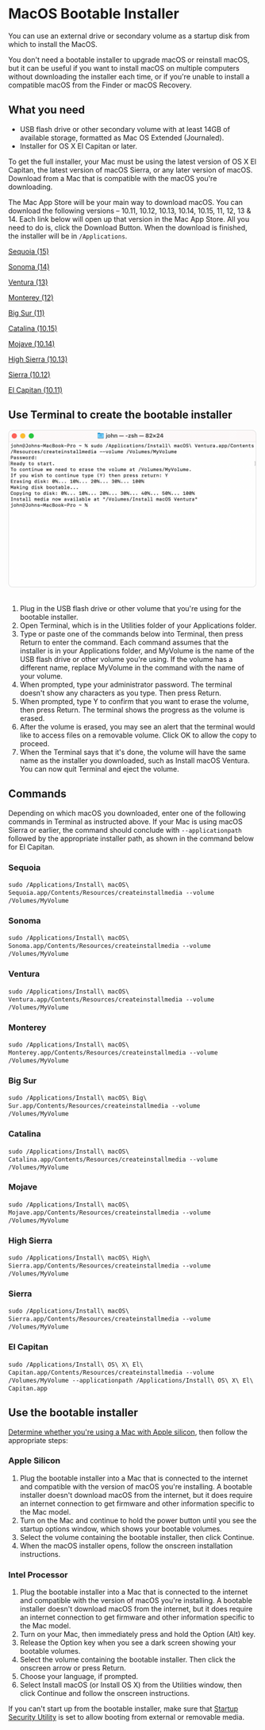 # MacOS Bootable Installer

You can use an external drive or secondary volume as a startup disk from which to install the MacOS.

You don't need a bootable installer to upgrade macOS or reinstall macOS, but it can be useful if you want to install macOS on multiple computers without downloading the installer each time, or if you're unable to install a compatible macOS from the Finder or macOS Recovery.

## What you need

- USB flash drive or other secondary volume with at least 14GB of available storage, formatted as Mac OS Extended (Journaled).
- Installer for OS X El Capitan or later.

To get the full installer, your Mac must be using the latest version of OS X El Capitan, the latest version of macOS Sierra, or any later version of macOS. Download from a Mac that is compatible with the macOS you're downloading.

The Mac App Store will be your main way to download macOS. You can download the following versions – 10.11, 10.12, 10.13, 10.14, 10.15, 11, 12, 13 & 14. Each link below will open up that version in the Mac App Store. All you need to do is, click the Download Button. When the download is finished, the installer will be in ```/Applications```.

[Sequoia (15)](https://apps.apple.com/us/app/macos-sequoia/id6596773750?mt=12)

[Sonoma (14)](https://apps.apple.com/us/app/macos-sonoma/id6450717509)

[Ventura (13)](https://apps.apple.com/us/app/macos-ventura/id1638787999)

[Monterey (12)](https://apps.apple.com/us/app/macos-monterey/id1576738294)

[Big Sur (11)](https://apps.apple.com/us/app/macos-big-sur/id1526878132?mt=12)

[Catalina (10.15)](https://apps.apple.com/us/app/macos-catalina/id1466841314?mt=12)

[Mojave (10.14)](https://apps.apple.com/us/app/macos-mojave/id1398502828?mt=12)

[High Sierra (10.13)](https://apps.apple.com/us/app/macos-high-sierra/id1246284741)

[Sierra (10.12)](https://apps.apple.com/us/app/macos-sierra/id1127487414)

[El Capitan (10.11)](https://apps.apple.com/us/app/os-x-el-capitan/id1147835434?mt=12)

## Use Terminal to create the bootable installer

<div align="left">
    <img src="Images/screenshot.png" alt="First Image" width="500" /></a>   
</div>
</br>

<ol>
<li> Plug in the USB flash drive or other volume that you're using for the bootable installer. </li>
<li> Open Terminal, which is in the Utilities folder of your Applications folder. </li>
<li> Type or paste one of the commands below into Terminal, then press Return to enter the command. Each command assumes that the installer is in your Applications folder, and MyVolume is the name of the USB flash drive or other volume you're using. If the volume has a different name, replace MyVolume in the command with the name of your volume. </li>
<li> When prompted, type your administrator password. The terminal doesn't show any characters as you type. Then press Return. </li>
<li> When prompted, type Y to confirm that you want to erase the volume, then press Return. The terminal shows the progress as the volume is erased. </li>
<li> After the volume is erased, you may see an alert that the terminal would like to access files on a removable volume. Click OK to allow the copy to proceed. </li>
<li> When the Terminal says that it's done, the volume will have the same name as the installer you downloaded, such as Install macOS Ventura. You can now quit Terminal and eject the volume. </li>
</ol>

## Commands

Depending on which macOS you downloaded, enter one of the following commands in Terminal as instructed above.
If your Mac is using macOS Sierra or earlier, the command should conclude with ```--applicationpath``` followed by the appropriate installer path, as shown in the command below for El Capitan.

### Sequoia
```
sudo /Applications/Install\ macOS\ Sequoia.app/Contents/Resources/createinstallmedia --volume /Volumes/MyVolume
```
### Sonoma
```
sudo /Applications/Install\ macOS\ Sonoma.app/Contents/Resources/createinstallmedia --volume /Volumes/MyVolume
```
### Ventura
```
sudo /Applications/Install\ macOS\ Ventura.app/Contents/Resources/createinstallmedia --volume /Volumes/MyVolume
```
### Monterey
```
sudo /Applications/Install\ macOS\ Monterey.app/Contents/Resources/createinstallmedia --volume /Volumes/MyVolume
```
### Big Sur
```
sudo /Applications/Install\ macOS\ Big\ Sur.app/Contents/Resources/createinstallmedia --volume /Volumes/MyVolume
```
### Catalina
```
sudo /Applications/Install\ macOS\ Catalina.app/Contents/Resources/createinstallmedia --volume /Volumes/MyVolume
```
### Mojave
```
sudo /Applications/Install\ macOS\ Mojave.app/Contents/Resources/createinstallmedia --volume /Volumes/MyVolume
```
### High Sierra
```
sudo /Applications/Install\ macOS\ High\ Sierra.app/Contents/Resources/createinstallmedia --volume /Volumes/MyVolume
```
### Sierra
```
sudo /Applications/Install\ macOS\ Sierra.app/Contents/Resources/createinstallmedia --volume /Volumes/MyVolume
```
### El Capitan
```
sudo /Applications/Install\ OS\ X\ El\ Capitan.app/Contents/Resources/createinstallmedia --volume /Volumes/MyVolume --applicationpath /Applications/Install\ OS\ X\ El\ Capitan.app
```
## Use the bootable installer

[Determine whether you're using a Mac with Apple silicon](https://support.apple.com/en-us/HT211814), then follow the appropriate steps:

### Apple Silicon

<ol>
<li> Plug the bootable installer into a Mac that is connected to the internet and compatible with the version of macOS you're installing. A bootable installer doesn't download macOS from the internet, but it does require an internet connection to get firmware and other information specific to the Mac model. </li>
<li> Turn on the Mac and continue to hold the power button until you see the startup options window, which shows your bootable volumes. </li>
<li> Select the volume containing the bootable installer, then click Continue. </li>
<li> When the macOS installer opens, follow the onscreen installation instructions. </li>
</ol>

### Intel Processor

<ol>
<li> Plug the bootable installer into a Mac that is connected to the internet and compatible with the version of macOS you're installing. A bootable installer doesn't download macOS from the internet, but it does require an internet connection to get firmware and other information specific to the Mac model. </li>
<li> Turn on your Mac, then immediately press and hold the Option (Alt) key. </li>
<li> Release the Option key when you see a dark screen showing your bootable volumes. </li>
<li> Select the volume containing the bootable installer. Then click the onscreen arrow or press Return. </li>
<li> Choose your language, if prompted. </li>
<li> Select Install macOS (or Install OS X) from the Utilities window, then click Continue and follow the onscreen instructions. </li>
</ol>

If you can't start up from the bootable installer, make sure that [Startup Security Utility](https://support.apple.com/en-us/HT208198) is set to allow booting from external or removable media.








